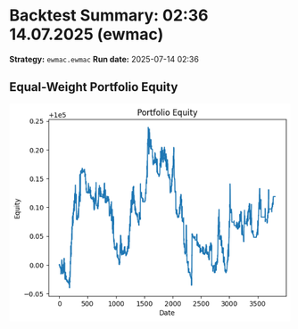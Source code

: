 # Backtest Summary: 02:36 14.07.2025 (ewmac)
**Strategy:** `ewmac.ewmac`
**Run date:** 2025-07-14 02:36

## Equal-Weight Portfolio Equity
![Portfolio Equity](portfolio/portfolio_equity.png)
